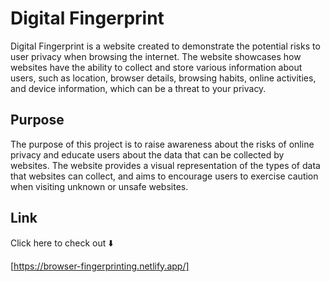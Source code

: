 # Digital Fingerprint

Digital Fingerprint is a website created to demonstrate the potential risks to user privacy when browsing the internet. The website showcases how websites have the ability to collect and store various information about users, such as location, browser details, browsing habits, online activities, and device information, which can be a threat to your privacy.

## Purpose

The purpose of this project is to raise awareness about the risks of online privacy and educate users about the data that can be collected by websites. The website provides a visual representation of the types of data that websites can collect, and aims to encourage users to exercise caution when visiting unknown or unsafe websites.

## Link

Click here to check out ⬇️

[https://browser-fingerprinting.netlify.app/]


